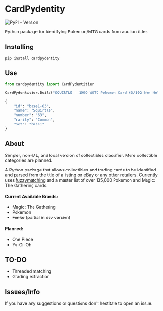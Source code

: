 # CardPydentity

![PyPI - Version](https://img.shields.io/pypi/v/cardpydentity)

Python package for identifying Pokemon/MTG cards from auction titles.   

## Installing

```
pip install cardpydentity
```

## Use

```python   
from cardpydentity import CardPydentitier

CardPydentitier.Build("SQUIRTLE - 1999 WOTC Pokemon Card 63/102 Non Holo - LP/MP")

{
    "id": "base1-63",
    "name": "Squirtle",
    "number": "63",
    "rarity": "Common",
    "set": "base1"
}
```

## About
Simpler, non-ML, and local version of collectibles classifier. More collectible categories are planned. 

A Python package that allows collectibles and trading cards to be identified and parsed from the title of a listing on eBay or any other retailers. Currently uses [fuzzymatching](https://en.wikipedia.org/wiki/Approximate_string_matching) and a master list of over 135,000 Pokemon and Magic: The Gathering cards.

#### Current Available Brands:
-   Magic: The Gathering
-   Pokemon
-   ~~Funko~~ (partial in dev version)

#### Planned:
- One Piece
- Yu-Gi-Oh

## TO-DO
- Threaded matching
- Grading extraction

## Issues/Info

If you have any suggestions or questions don't hestitate to open an issue.
